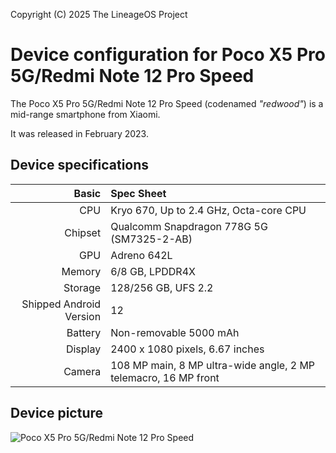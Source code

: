 Copyright (C) 2025 The LineageOS Project

Device configuration for Poco X5 Pro 5G/Redmi Note 12 Pro Speed
=========================================

The Poco X5 Pro 5G/Redmi Note 12 Pro Speed (codenamed _"redwood"_) is a mid-range smartphone from Xiaomi.

It was released in February 2023.

## Device specifications

Basic   | Spec Sheet
-------:|:-------------------------
CPU     | Kryo 670, Up to 2.4 GHz, Octa-core CPU
Chipset | Qualcomm Snapdragon 778G 5G (SM7325-2-AB)
GPU     | Adreno 642L
Memory  | 6/8 GB, LPDDR4X
Storage | 128/256 GB, UFS 2.2
Shipped Android Version | 12
Battery | Non-removable 5000 mAh
Display | 2400 x 1080 pixels, 6.67 inches
Camera  | 108 MP main, 8 MP ultra-wide angle, 2 MP telemacro, 16 MP front

## Device picture

![Poco X5 Pro 5G/Redmi Note 12 Pro Speed](https://i.blogs.es/98a725/poco-x5-pro/1366_2000.jpeg "Poco X5 Pro 5G/Redmi Note 12 Pro Speed")
